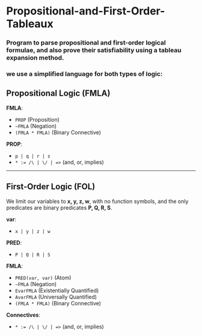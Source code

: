 # Propositional-and-First-Order-Tableaux

### Program to parse propositional and first-order logical formulae, and also prove their satisfiability using a tableau expansion method.

### we use a simplified language for both types of logic:

## Propositional Logic (FMLA)

**FMLA**:
- `PROP` (Proposition)
- `~FMLA` (Negation)
- `(FMLA * FMLA)` (Binary Connective)

**PROP**:
- `p | q | r | s`
- `* := /\ | \/ | =>` (and, or, implies)

---

## First-Order Logic (FOL)

We limit our variables to **x, y, z, w**, with no function symbols, and the only predicates are binary predicates **P, Q, R, S**.

**var**:
- `x | y | z | w`

**PRED**:
- `P | Q | R | S`

**FMLA**:
- `PRED(var, var)` (Atom)
- `~FMLA` (Negation)
- `EvarFMLA` (Existentially Quantified)
- `AvarFMLA` (Universally Quantified)
- `(FMLA * FMLA)` (Binary Connective)

**Connectives**:
- `* := /\ | \/ | =>` (and, or, implies)
